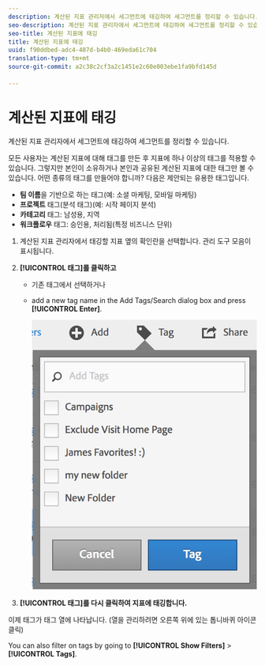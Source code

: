 ```yaml
---
description: 계산된 지표 관리자에서 세그먼트에 태깅하여 세그먼트를 정리할 수 있습니다.
seo-description: 계산된 지표 관리자에서 세그먼트에 태깅하여 세그먼트를 정리할 수 있습니다.
seo-title: 계산된 지표에 태깅
title: 계산된 지표에 태깅
uuid: f90ddbed-adc4-407d-b4b0-469eda61c704
translation-type: tm+mt
source-git-commit: a2c38c2cf3a2c1451e2c60e003ebe1fa9bfd145d

---
```



# 계산된 지표에 태깅

계산된 지표 관리자에서 세그먼트에 태깅하여 세그먼트를 정리할 수 있습니다.

모든 사용자는 계산된 지표에 대해 태그를 만든 후 지표에 하나 이상의 태그를 적용할 수 있습니다. 그렇지만 본인이 소유하거나 본인과 공유된 계산된 지표에 대한 태그만 볼 수 있습니다. 어떤 종류의 태그를 만들어야 합니까? 다음은 제안되는 유용한 태그입니다.

* **팀 이름**&#x200B;을 기반으로 하는 태그(예: 소셜 마케팅, 모바일 마케팅)
* **프로젝트** 태그(분석 태그)(예: 시작 페이지 분석)
* **카테고리** 태그: 남성용, 지역
* **워크플로우** 태그: 승인용, 처리됨(특정 비즈니스 단위)

1. 계산된 지표 관리자에서 태깅할 지표 옆의 확인란을 선택합니다. 관리 도구 모음이 표시됩니다. 
1. **[!UICONTROL 태그]를 클릭하고**

   * 기존 태그에서 선택하거나
   * add a new tag name in the Add Tags/Search dialog box and press **[!UICONTROL Enter]**.

      ![](assets/cm_add_tags.png)

1. **[!UICONTROL 태그]를 다시 클릭하여 지표에 태깅합니다.**

이제 태그가 태그 열에 나타납니다. (열을 관리하려면 오른쪽 위에 있는 톱니바퀴 아이콘 클릭)

You can also filter on tags by going to **[!UICONTROL Show Filters]** &gt; **[!UICONTROL Tags]**.
